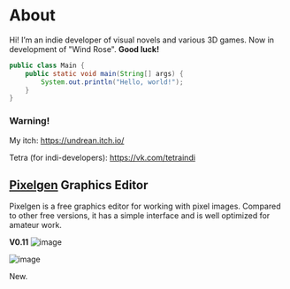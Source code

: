 # About
Hi! I’m an indie developer of visual novels and various 3D games. 
Now in development of "Wind Rose". **Good luck!**
``` java
public class Main {
    public static void main(String[] args) {
        System.out.println("Hello, world!");
    }
}
```
### Warning!
My itch: https://undrean.itch.io/

Tetra (for indi-developers): https://vk.com/tetraindi

## [Pixelgen](https://github.com/undrean/pixelgen) Graphics Editor 
Pixelgen is a free graphics editor for working with pixel images. Compared to other free versions, it has a simple interface and is well optimized for amateur work.

**V0.11**
![image](https://github.com/undrean/undrean/assets/152028836/1f1bbd36-edb6-40df-8420-1a46104608db)

![image](https://github.com/undrean/undrean/assets/152028836/b625205e-d4fa-4481-afdd-ac32e39836ad)


New.
